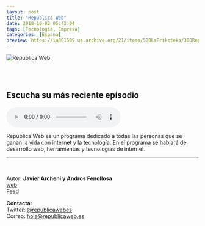 ```yaml
---
layout: post
title: "República Web"
date: 2018-10-02 05:42:04
tags: [Tecnología, Empresa]
categories: [Espana]
preview: https://ia801509.us.archive.org/21/items/500LaFrikoteka/300Republicaweb-version-2-01-JavierArcheni.jpg
---
```


![República Web](https://ia801509.us.archive.org/21/items/500LaFrikoteka/500Republicaweb-version-2-01-JavierArcheni.jpg)

<br/>
<br/>

## Escucha su más reciente episodio

<!--reproductor-feed=https://www.ivoox.com/republica-web_fg_f1288530_filtro_1.xml-->
<!--reproductor-start-->
<audio id="audio" preload="auto" controls="" src="http://www.ivoox.com/instagrammer-crea-marca-propia-estudiante-que_mf_30569299_feed_1.mp3"></audio>
<!--reproductor-end-->

República Web es un programa dedicado a todas las personas que se ganan la vida con internet y la tecnología. En el programa se hablará de desarrollo web, herramientas y tecnologías de internet.

_ _ _

<br>

Autor: **Javier Archeni y Andros Fenollosa**  
[web](https://republicaweb.es)  
[Feed](https://www.ivoox.com/republica-web_fg_f1288530_filtro_1.xml)  


**Contacta:**  
Twitter: [@republicawebes](https://twitter.com/republicawebes)  
Correo: [hola@republicaweb.es](mailto:hola@republicaweb.es)  

